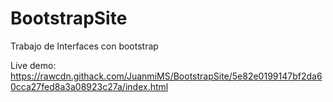 # BootstrapSite
Trabajo de Interfaces con bootstrap

Live demo: https://rawcdn.githack.com/JuanmiMS/BootstrapSite/5e82e0199147bf2da60cca27fed8a3a08923c27a/index.html
